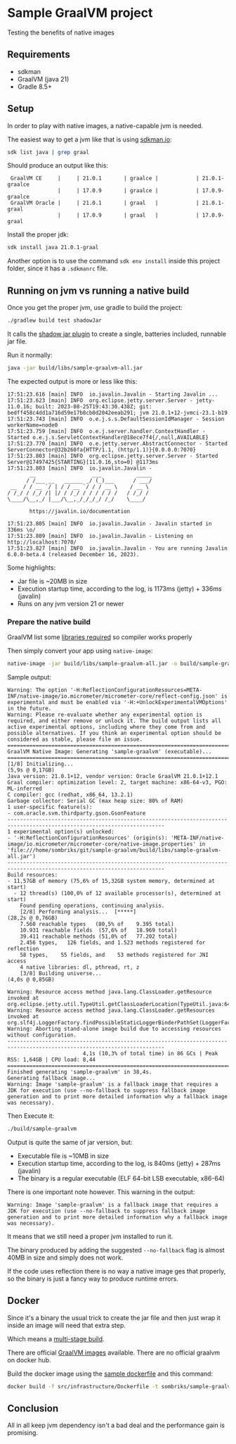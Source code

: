 # Sample GraalVM project

Testing the benefits of native images

## Requirements

- sdkman
- GraalVM (java 21)
- Gradle 8.5+

## Setup

In order to play with native images, a native-capable jvm is needed. 

The easiest way to get a jvm like that is using [sdkman.io][sdk]:

```bash
sdk list java | grep graal
````

Should produce an output like this:

     GraalVM CE     |     | 21.0.1       | graalce |            | 21.0.1-graalce      
                    |     | 17.0.9       | graalce |            | 17.0.9-graalce      
     GraalVM Oracle |     | 21.0.1       | graal   |            | 21.0.1-graal        
                    |     | 17.0.9       | graal   |            | 17.0.9-graal  

Install the proper jdk:

```bash
sdk install java 21.0.1-graal
```

Another option is to use the command `sdk env install` inside this project
folder, since it has a `.sdkmanrc` file.

## Running on jvm vs running a native build

Once you get the proper jvm, use gradle to build the project:

```bash
./gradlew build test shadowJar
```

It calls the [shadow jar plugin][shadow-jar] to create a single, batteries
included, runnable jar file.

Run it normally:

```bash
java -jar build/libs/sample-graalvm-all.jar
```

The expected output is more or less like this:

    17:51:23.616 [main] INFO  io.javalin.Javalin - Starting Javalin ...
    17:51:23.623 [main] INFO  org.eclipse.jetty.server.Server - jetty-11.0.16; built: 2023-08-25T19:43:30.438Z; git: bedff458c4dd1a716d59e17b8cb0d2042eeab291; jvm 21.0.1+12-jvmci-23.1-b19
    17:51:23.743 [main] INFO  o.e.j.s.s.DefaultSessionIdManager - Session workerName=node0
    17:51:23.759 [main] INFO  o.e.j.server.handler.ContextHandler - Started o.e.j.s.ServletContextHandler@18ece7f4{/,null,AVAILABLE}
    17:51:23.770 [main] INFO  o.e.jetty.server.AbstractConnector - Started ServerConnector@32b260fa{HTTP/1.1, (http/1.1)}{0.0.0.0:7070}
    17:51:23.803 [main] INFO  org.eclipse.jetty.server.Server - Started Server@17497425{STARTING}[11.0.16,sto=0] @1173ms
    17:51:23.803 [main] INFO  io.javalin.Javalin -
           __                  ___           _____
          / /___ __   ______ _/ (_)___      / ___/
     __  / / __ `/ | / / __ `/ / / __ \    / __ \
    / /_/ / /_/ /| |/ / /_/ / / / / / /   / /_/ /
    \____/\__,_/ |___/\__,_/_/_/_/ /_/    \____/
    
           https://javalin.io/documentation
    
    17:51:23.805 [main] INFO  io.javalin.Javalin - Javalin started in 336ms \o/
    17:51:23.809 [main] INFO  io.javalin.Javalin - Listening on http://localhost:7070/
    17:51:23.827 [main] INFO  io.javalin.Javalin - You are running Javalin 6.0.0-beta.4 (released December 16, 2023).

Some highlights:

- Jar file is ~20MB in size
- Execution startup time, according to the log, is 1173ms (jetty) + 336ms (javalin)
- Runs on any jvm version 21 or newer

### Prepare the native build

GraalVM list some [libraries required][native-libs] so compiler works properly

Then simply convert your app using `native-image`:

```bash
native-image -jar build/libs/sample-graalvm-all.jar -o build/sample-graalvm
```

Sample output:

    Warning: The option '-H:ReflectionConfigurationResources=META-INF/native-image/io.micrometer/micrometer-core/reflect-config.json' is experimental and must be enabled via '-H:+UnlockExperimentalVMOptions' in the future.
    Warning: Please re-evaluate whether any experimental option is required, and either remove or unlock it. The build output lists all active experimental options, including where they come from and possible alternatives. If you think an experimental option should be considered as stable, please file an issue.
    ========================================================================================================================
    GraalVM Native Image: Generating 'sample-graalvm' (executable)...
    ========================================================================================================================
    [1/8] Initializing...                                                                                    (5,9s @ 0,17GB)
    Java version: 21.0.1+12, vendor version: Oracle GraalVM 21.0.1+12.1
    Graal compiler: optimization level: 2, target machine: x86-64-v3, PGO: ML-inferred
    C compiler: gcc (redhat, x86_64, 13.2.1)
    Garbage collector: Serial GC (max heap size: 80% of RAM)
    1 user-specific feature(s):
    - com.oracle.svm.thirdparty.gson.GsonFeature
    ------------------------------------------------------------------------------------------------------------------------
    1 experimental option(s) unlocked:
    - '-H:ReflectionConfigurationResources' (origin(s): 'META-INF/native-image/io.micrometer/micrometer-core/native-image.properties' in 'file:///home/sombriks/git/sample-graalvm/build/libs/sample-graalvm-all.jar')
    ------------------------------------------------------------------------------------------------------------------------
    Build resources:
    - 11,57GB of memory (75,6% of 15,32GB system memory, determined at start)
      - 12 thread(s) (100,0% of 12 available processor(s), determined at start)
        Found pending operations, continuing analysis.
        [2/8] Performing analysis...  [*****]                                                                   (28,2s @ 0,76GB)
        7.560 reachable types   (80,5% of    9.395 total)
        10.931 reachable fields  (57,6% of   18.969 total)
        39.411 reachable methods (51,0% of   77.202 total)
        2.456 types,   126 fields, and 1.523 methods registered for reflection
        58 types,    55 fields, and    53 methods registered for JNI access
        4 native libraries: dl, pthread, rt, z
        [3/8] Building universe...                                                                               (4,0s @ 0,85GB)
    
    Warning: Resource access method java.lang.ClassLoader.getResource invoked at org.eclipse.jetty.util.TypeUtil.getClassLoaderLocation(TypeUtil.java:644)
    Warning: Resource access method java.lang.ClassLoader.getResources invoked at org.slf4j.LoggerFactory.findPossibleStaticLoggerBinderPathSet(LoggerFactory.java:230)
    Warning: Aborting stand-alone image build due to accessing resources without configuration.
    ------------------------------------------------------------------------------------------------------------------------
                            4,1s (10,3% of total time) in 86 GCs | Peak RSS: 1,64GB | CPU load: 8,44
    ========================================================================================================================
    Finished generating 'sample-graalvm' in 38,4s.
    Generating fallback image...
    Warning: Image 'sample-graalvm' is a fallback image that requires a JDK for execution (use --no-fallback to suppress fallback image generation and to print more detailed information why a fallback image was necessary).

Then Execute it:

```bash
./build/sample-graalvm
```

Output is quite the same of jar version, but:

- Executable file is ~10MB in size
- Execution startup time, according to the log, is 840ms (jetty) + 287ms (javalin)
- The binary is a regular executable (ELF 64-bit LSB executable, x86-64)

There is one important note however. This warning in the output:

    Warning: Image 'sample-graalvm' is a fallback image that requires a JDK for execution (use --no-fallback to suppress fallback image generation and to print more detailed information why a fallback image was necessary).

It means that we still need a proper jvm installed to run it.

The binary produced by adding the suggested `--no-fallback` flag is almost 40MB
in size and simply does not work.

If the code uses reflection there is no way a native image ges that properly, so
the binary is just a fancy way to produce runtime errors.

## Docker

Since it's a binary the usual trick to create the jar file and then just wrap it
inside an image will need that extra step.

Which means a [multi-stage build][msb].

There are official [GraalVM images][gvi] available. There are no official
graalvm on docker hub.

Build the docker image using the [sample dockerfile][df] and this command:

```bash
docker build -f src/infrastructure/Dockerfile -t sombriks/sample-graalvm:testing .
```

## Conclusion

All in all keep jvm dependency isn't a bad deal and the performance gain is
promising.

[sdk]: https://sdkman.io
[shadow-jar]: https://imperceptiblethoughts.com/shadow/getting-started/#getting-started
[native-libs]: https://www.graalvm.org/latest/reference-manual/native-image/#prerequisites
[msb]: https://docs.docker.com/build/building/multi-stage
[gvi]: https://github.com/orgs/graalvm/packages?repo_name=container
[df]: src/infrastructure/Dockerfile
